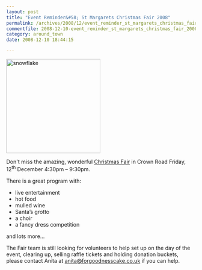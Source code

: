 ```yaml
---
layout: post
title: "Event Reminder&#58; St Margarets Christmas Fair 2008"
permalink: /archives/2008/12/event_reminder_st_margarets_christmas_fair_2008.html
commentfile: 2008-12-10-event_reminder_st_margarets_christmas_fair_2008
category: around_town
date: 2008-12-10 18:44:15

---
```


<img src="/assets/images/2005/snowflake-thumb.jpg"  class="right" width="250" alt="snowflake"/>

Don't miss the amazing, wonderful [Christmas Fair](/event/fair/200705142013) in Crown Road Friday, 12<sup>th</sup> December 4:30pm – 9:30pm.

There is a great program with:

-   live entertainment
-   hot food
-   mulled wine
-   Santa’s grotto
-   a choir
-   a fancy dress competition

and lots more...

The Fair team is still looking for volunteers to help set up on the day of the event, clearing up, selling raffle tickets and holding donation buckets, please contact Anita at <anita@forgoodnesscake.co.uk> if you can help.
